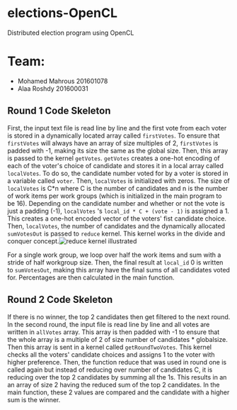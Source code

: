 
# elections-OpenCL
Distributed election program using OpenCL

# Team:
* Mohamed Mahrous 201601078
* Alaa Roshdy 201600031

## Round 1 Code Skeleton

First, the input text file is read line by line and the first vote from each voter is stored in a dynamically located array called `firstVotes`. To ensure that `firstVotes` will always have an array of size multiples of 2, `firstVotes` is padded with -1, making its size the same as the global size. Then, this array is passed to the kernel `getVotes`. `getVotes` creates a one-hot encoding of each of the voter's choice of candidate and stores it in a local array called `localVotes`. To do so, the candidate number voted for by a voter is stored in a variable called `voter`. Then, `localVotes` is initialized with zeros. The size of `localVotes` is C*n where C is the number of candidates and n is the number of work items per work groups (which is initialized in the main program to be 16). Depending on the candidate number and whether or not the vote is just a padding (-1), `localVotes` 's `local_id * C + (vote - 1)` is assigned a 1. This creates a one-hot encoded vector of the voters' fist candidate choice. Then, `localVotes`, the number of candidates and the dynamically allocated `sumVotesOut` is passed to `reduce` kernel. This kernel works in the divide and conquer concept.![reduce kernel illustrated](https://dournac.org/info/images/kernel-code-sum-reduction.png)

For a single work group, we loop over half the work items and sum with a stride of half workgroup size. Then, the final result at `local_id` 0 is written to `sumVotesOut`, making this array have the final sums of all candidates voted for. Percentages are then calculated in the main function.

## Round 2 Code Skeleton

If there is no winner, the top 2 candidates then get filtered to the next round. In the second round, the input file is read line by line and all votes are written in `allVotes` array. This array is then padded with -1 to ensure that the whole array is a multiple of 2 of size number of candidates * globalsize. Then this array is sent in a kernel called `getRoundTwoVotes`. This kernel checks all the voters' candidate choices and assigns 1 to the voter with higher preference. Then, the function reduce that was used in round one is called again but instead of reducing over number of candidates C, it is reducing over the top 2 candidates by summing all the 1s. This results in an an array of size 2 having the reduced sum of the top 2 candidates. In the main function, these 2 values are compared and the candidate with a higher sum is the winner.
